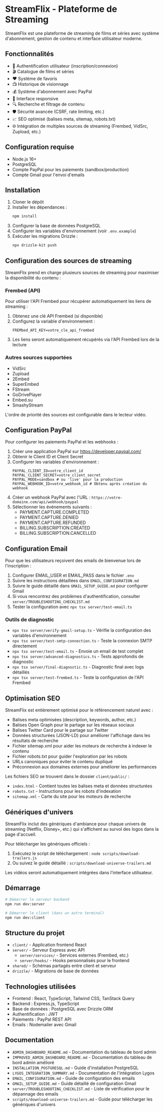 # StreamFlix - Plateforme de Streaming

StreamFlix est une plateforme de streaming de films et séries avec système d'abonnement, gestion de contenu et interface utilisateur moderne.

## Fonctionnalités

- 🔐 Authentification utilisateur (inscription/connexion)
- 🎬 Catalogue de films et séries
- ❤️ Système de favoris
- 📺 Historique de visionnage
- 💰 Système d'abonnement avec PayPal
- 📱 Interface responsive
- 🔍 Recherche et filtrage de contenu
- 🛡️ Sécurité avancée (CSRF, rate limiting, etc.)
- 📈 SEO optimisé (balises meta, sitemap, robots.txt)
- 🌐 Intégration de multiples sources de streaming (Frembed, VidSrc, Zupload, etc.)

## Configuration requise

- Node.js 16+
- PostgreSQL
- Compte PayPal pour les paiements (sandbox/production)
- Compte Gmail pour l'envoi d'emails

## Installation

1. Cloner le dépôt
2. Installer les dépendances :
   ```bash
   npm install
   ```
3. Configurer la base de données PostgreSQL
4. Configurer les variables d'environnement (voir `.env.example`)
5. Exécuter les migrations Drizzle :
   ```bash
   npx drizzle-kit push
   ```

## Configuration des sources de streaming

StreamFlix prend en charge plusieurs sources de streaming pour maximiser la disponibilité du contenu :

### Frembed (API)

Pour utiliser l'API Frembed pour récupérer automatiquement les liens de streaming :

1. Obtenez une clé API Frembed (si disponible)
2. Configurez la variable d'environnement :
   ```
   FREMbed_API_KEY=votre_cle_api_frembed
   ```
3. Les liens seront automatiquement récupérés via l'API Frembed lors de la lecture

### Autres sources supportées

- VidSrc
- Zupload
- 2Embed
- SuperEmbed
- FStream
- GoDrivePlayer
- Embed.su
- SmashyStream

L'ordre de priorité des sources est configurable dans le lecteur vidéo.

## Configuration PayPal

Pour configurer les paiements PayPal et les webhooks :

1. Créer une application PayPal sur https://developer.paypal.com/
2. Obtenir le Client ID et Client Secret
3. Configurer les variables d'environnement :
   ```
   PAYPAL_CLIENT_ID=votre_client_id
   PAYPAL_CLIENT_SECRET=votre_client_secret
   PAYPAL_MODE=sandbox # ou 'live' pour la production
   PAYPAL_WEBHOOK_ID=votre_webhook_id # Obtenu après création du webhook
   ```
4. Créer un webhook PayPal avec l'URL : `https://votre-domaine.com/api/webhook/paypal`
5. Sélectionner les événements suivants :
   - PAYMENT.CAPTURE.COMPLETED
   - PAYMENT.CAPTURE.DENIED
   - PAYMENT.CAPTURE.REFUNDED
   - BILLING.SUBSCRIPTION.CREATED
   - BILLING.SUBSCRIPTION.CANCELLED

## Configuration Email

Pour que les utilisateurs reçoivent des emails de bienvenue lors de l'inscription :

1. Configurer EMAIL_USER et EMAIL_PASS dans le fichier `.env`
2. Suivre les instructions détaillées dans `EMAIL_CONFIGURATION.md`
3. Suivre le guide détaillé dans `GMAIL_SETUP_GUIDE.md` pour configurer Gmail
4. Si vous rencontrez des problèmes d'authentification, consulter `server/TROUBLESHOOTING_CHECKLIST.md`
5. Tester la configuration avec `npx tsx server/test-email.ts`

### Outils de diagnostic

- `npx tsx server/verify-gmail-setup.ts` - Vérifie la configuration des variables d'environnement
- `npx tsx server/test-smtp-connection.ts` - Teste la connexion SMTP directement
- `npx tsx server/test-email.ts` - Envoie un email de test complet
- `npx tsx server/advanced-diagnostics.ts` - Tests approfondis de diagnostic
- `npx tsx server/final-diagnostic.ts` - Diagnostic final avec logs détaillés
- `npx tsx server/test-frembed.ts` - Teste la configuration de l'API Frembed

## Optimisation SEO

StreamFlix est entièrement optimisé pour le référencement naturel avec :

- Balises meta optimisées (description, keywords, author, etc.)
- Balises Open Graph pour le partage sur les réseaux sociaux
- Balises Twitter Card pour le partage sur Twitter
- Données structurées (JSON-LD) pour améliorer l'affichage dans les résultats de recherche
- Fichier sitemap.xml pour aider les moteurs de recherche à indexer le contenu
- Fichier robots.txt pour guider l'exploration par les robots
- URLs canoniques pour éviter le contenu dupliqué
- Préconnexion aux domaines externes pour améliorer les performances

Les fichiers SEO se trouvent dans le dossier `client/public/` :
- `index.html` - Contient toutes les balises meta et données structurées
- `robots.txt` - Instructions pour les robots d'indexation
- `sitemap.xml` - Carte du site pour les moteurs de recherche

## Génériques d'univers

StreamFlix inclut des génériques d'ambiance pour chaque univers de streaming (Netflix, Disney+, etc.) qui s'affichent au survol des logos dans la page d'accueil.

Pour télécharger les génériques officiels :

1. Exécutez le script de téléchargement : `node scripts/download-trailers.js`
2. Ou suivez le guide détaillé : `scripts/download-universe-trailers.md`

Les vidéos seront automatiquement intégrées dans l'interface utilisateur.

## Démarrage

```bash
# Démarrer le serveur backend
npm run dev:server

# Démarrer le client (dans un autre terminal)
npm run dev:client
```

## Structure du projet

- `client/` - Application frontend React
- `server/` - Serveur Express avec API
  - `server/services/` - Services externes (Frembed, etc.)
  - `server/hooks/` - Hooks personnalisés pour le frontend
- `shared/` - Schémas partagés entre client et serveur
- `drizzle/` - Migrations de base de données

## Technologies utilisées

- Frontend : React, TypeScript, Tailwind CSS, TanStack Query
- Backend : Express.js, TypeScript
- Base de données : PostgreSQL avec Drizzle ORM
- Authentification : JWT
- Paiements : PayPal REST API
- Emails : Nodemailer avec Gmail

## Documentation

- `ADMIN_DASHBOARD_README.md` - Documentation du tableau de bord admin
- `IMPROVED_ADMIN_DASHBOARD_README.md` - Documentation du tableau de bord admin amélioré
- `INSTALLATION_POSTGRESQL.md` - Guide d'installation PostgreSQL
- `LYGOS_INTEGRATION_SUMMARY.md` - Documentation de l'intégration Lygos
- `EMAIL_CONFIGURATION.md` - Guide de configuration des emails
- `GMAIL_SETUP_GUIDE.md` - Guide détaillé de configuration Gmail
- `server/TROUBLESHOOTING_CHECKLIST.md` - Liste de vérification pour le dépannage des emails
- `scripts/download-universe-trailers.md` - Guide pour télécharger les génériques d'univers